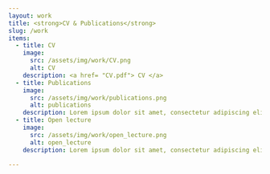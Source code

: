 ```yaml
---
layout: work
title: <strong>CV & Publications</strong>
slug: /work
items:
  - title: CV
    image:
      src: /assets/img/work/CV.png
      alt: CV
    description: <a href= "CV.pdf"> CV </a>
  - title: Publications
    image:
      src: /assets/img/work/publications.png
      alt: publications
    description: Lorem ipsum dolor sit amet, consectetur adipiscing elit, sed do eiusmod tempor incididunt ut labore et dolore magna aliqua. Ut enim ad minim veniam, quis nostrud exercitation ullamco laboris nisi ut aliquip ex ea commodo consequat. Duis aute irure dolor in reprehenderit in voluptate velit esse cillum dolore eu fugiat nulla pariatur. 
  - title: Open lecture
    image:
      src: /assets/img/work/open_lecture.png
      alt: open_lecture
    description: Lorem ipsum dolor sit amet, consectetur adipiscing elit, sed do eiusmod tempor incididunt ut labore et dolore magna aliqua. Ut enim ad minim veniam, quis nostrud exercitation ullamco laboris nisi ut aliquip ex ea commodo consequat. Duis aute irure dolor in reprehenderit in voluptate velit esse cillum dolore eu fugiat nulla pariatur. 

---
```

<br />




